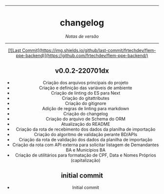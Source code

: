 <hr>
<h1 align="center">changelog</h1>
<p align=center><i align="center">Notas de versão</i></p>

<hr>

<div align="center">
<a href="">[![Last Commit](https://img.shields.io/github/last-commit/frtechdev/flem-ppe-backend)](https://github.com/frtechdev/flem-ppe-backend/) </a>
<br>

## v0.0.2-220701dx

- Criação dos arquivos principais do projeto
- Criação e definição das variáveis de ambiente
- Criação de linting do ES para Next
- Criação do gitattributes
- Criação do gitignore
- Adição de regras de linting para markdown
- Criação do changelog
- Criação do arquivo de Schema do ORM
- Atualização do README
- Criação da rota de recebimento dos dados da planilha de importação
- Criação do algoritmo de validação perante BD/APIs
- Criação da rota de validação dos dados da planilha de importação
- Criação da rota com API externa para solicitar listagem de Demandantes BA e Municípios BA
- Criação de utilitários para formatação de CPF, Data e Nomes Próprios (capitalização)

## initial commit

- Initial commit

<br>

</div>
